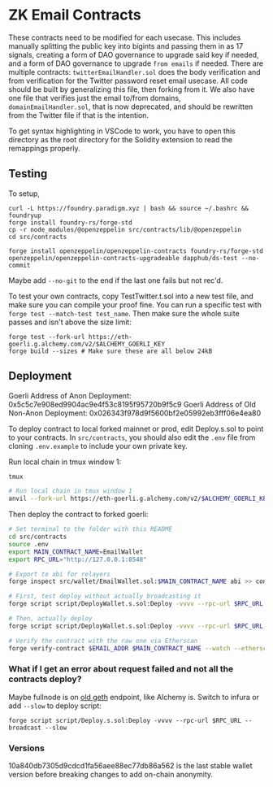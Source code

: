 # ZK Email Contracts

These contracts need to be modified for each usecase. This includes manually splitting the public key into bigints and passing them in as 17 signals, creating a form of DAO governance to upgrade said key if needed, and a form of DAO governance to upgrade `from emails` if needed. There are multiple contracts: `twitterEmailHandler.sol` does the body verification and from verification for the Twitter password reset email usecase. All code should be built by generalizing this file, then forking from it. We also have one file that verifies just the email to/from domains, `domainEmailHandler.sol`, that is now deprecated, and should be rewritten from the Twitter file if that is the intention.

To get syntax highlighting in VSCode to work, you have to open this directory as the root directory for the Solidity extension to read the remappings properly.

## Testing

To setup,

```
curl -L https://foundry.paradigm.xyz | bash && source ~/.bashrc && foundryup
forge install foundry-rs/forge-std
cp -r node_modules/@openzeppelin src/contracts/lib/@openzeppelin
cd src/contracts

forge install openzeppelin/openzeppelin-contracts foundry-rs/forge-std openzeppelin/openzeppelin-contracts-upgradeable dapphub/ds-test --no-commit
```

Maybe add `--no-git` to the end if the last one fails but not rec'd.

To test your own contracts, copy TestTwitter.t.sol into a new test file, and make sure you can compile your proof fine. You can run a specific test with `forge test --match-test test_name`. Then make sure the whole suite passes and isn't above the size limit:

```
forge test --fork-url https://eth-goerli.g.alchemy.com/v2/$ALCHEMY_GOERLI_KEY
forge build --sizes # Make sure these are all below 24kB
```

## Deployment

Goerli Address of Anon Deployment: 0x5c5c7e908ed9904ac9e4f53c8195f95720b9f5c9
Goerli Address of Old Non-Anon Deployment: 0x026343f978d9f5600bf2e05992eb3fff06e4ea80

To deploy contract to local forked mainnet or prod, edit Deploy.s.sol to point to your contracts. In `src/contracts`, you should also edit the `.env` file from cloning `.env.example` to include your own private key.

Run local chain in tmux window 1:

```bash
tmux

# Run local chain in tmux window 1
anvil --fork-url https://eth-goerli.g.alchemy.com/v2/$ALCHEMY_GOERLI_KEY --port 8548
```

Then deploy the contract to forked goerli:

```bash
# Set terminal to the folder with this README
cd src/contracts
source .env
export MAIN_CONTRACT_NAME=EmailWallet
export RPC_URL="http://127.0.0.1:8548"

# Export to abi for relayers
forge inspect src/wallet/EmailWallet.sol:$MAIN_CONTRACT_NAME abi >> contract.abi

# First, test deploy without actually broadcasting it
forge script script/DeployWallet.s.sol:Deploy -vvvv --rpc-url $RPC_URL

# Then, actually deploy
forge script script/DeployWallet.s.sol:Deploy -vvvv --rpc-url $RPC_URL --broadcast --slow --verify

# Verify the contract with the raw one via Etherscan
forge verify-contract $EMAIL_ADDR $MAIN_CONTRACT_NAME --watch --etherscan-api-key $GOERLI_ETHERSCAN_API_KEY
```

### What if I get an error about request failed and not all the contracts deploy?

Maybe fullnode is on [old geth](https://github.com/ethereum/go-ethereum/issues/26890) endpoint, like Alchemy is. Switch to infura or add `--slow` to deploy script:

```
forge script script/Deploy.s.sol:Deploy -vvvv --rpc-url $RPC_URL --broadcast --slow
```

### Versions

10a840db7305d9cdcd1fa56aee88ec77db86a562 is the last stable wallet version before breaking changes to add on-chain anonymity.
